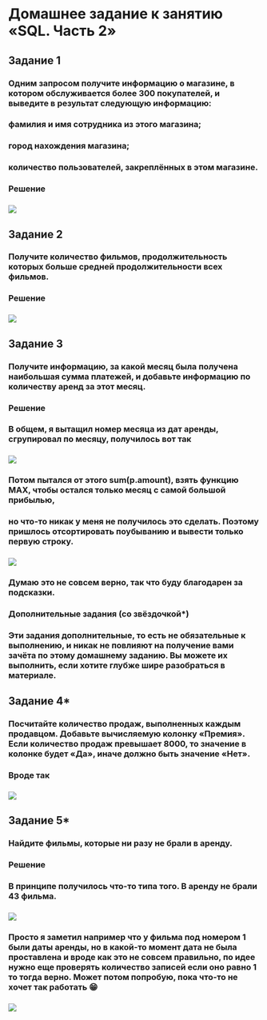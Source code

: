 # Домашнее задание к занятию «SQL. Часть 2»

## Задание 1
### Одним запросом получите информацию о магазине, в котором обслуживается более 300 покупателей, и выведите в результат следующую информацию:
### 
### фамилия и имя сотрудника из этого магазина;
### город нахождения магазина;
### количество пользователей, закреплённых в этом магазине.
###
### Решение
### ![](https://github.com/Berezhok/hw_sql2/blob/main/img/zad1.png)
###
## Задание 2
### Получите количество фильмов, продолжительность которых больше средней продолжительности всех фильмов.
### 
### Решение 
### ![](https://github.com/Berezhok/hw_sql2/blob/main/img/zad2.png)
###
## Задание 3
### Получите информацию, за какой месяц была получена наибольшая сумма платежей, и добавьте информацию по количеству аренд за этот месяц.
### 
### Решение 
### В общем, я вытащил номер месяца из дат аренды, сгрупировал по месяцу, получилось вот так
### ![](https://github.com/Berezhok/hw_sql2/blob/main/img/zad3_spisok.png)
### Потом пытался от этого sum(p.amount), взять функцию MAX, чтобы остался только месяц с самой большой прибылью,
### но что-то никак у меня не получилось это сделать. Поэтому пришлось отсортировать поубыванию и вывести только первую строку. 
### ![](https://github.com/Berezhok/hw_sql2/blob/main/img/zad3.png)
### Думаю это не совсем верно, так что буду благодарен за подсказки.



### Дополнительные задания (со звёздочкой*)
### Эти задания дополнительные, то есть не обязательные к выполнению, и никак не повлияют на получение вами зачёта по этому домашнему заданию. Вы можете их выполнить, если хотите глубже шире разобраться в материале.
### 
## Задание 4*
### Посчитайте количество продаж, выполненных каждым продавцом. Добавьте вычисляемую колонку «Премия». Если количество продаж превышает 8000, то значение в колонке будет «Да», иначе должно быть значение «Нет».
### Вроде так
### ![](https://github.com/Berezhok/hw_sql2/blob/main/img/zad4.png)
## Задание 5*
### Найдите фильмы, которые ни разу не брали в аренду.
### Решение
### В принципе получилось что-то типа того. В аренду не брали 43 фильма. 
### ![](https://github.com/Berezhok/hw_sql2/blob/main/img/zad5.png)
### Просто я заметил например что у фильма под номером 1 были даты аренды, но в какой-то момент дата не была проставлена и вроде как это не совсем правильно, по идее нужно еще проверять количество записей если оно равно 1 то тогда верно. Может потом попробую, пока что-то не хочет так работать 😁
### ![](https://github.com/Berezhok/hw_sql2/blob/main/img/zad5_w.png)
### 


















